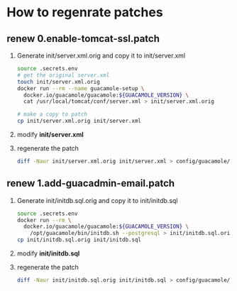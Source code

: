 # How to regenrate patches

## renew 0.enable-tomcat-ssl.patch

1. Generate init/server.xml.orig and copy it to init/server.xml

   ```bash
   source .secrets.env
   # get the original server.xml
   touch init/server.xml.orig
   docker run --rm --name guacamole-setup \
     docker.io/guacamole/guacamole:${GUACAMOLE_VERSION} \
     cat /usr/local/tomcat/conf/server.xml > init/server.xml.orig

   # make a copy to patch
   cp init/server.xml.orig init/server.xml
   ```

2. modify **init/server.xml**

3. regenerate the patch

   ```bash
   diff -Naur init/server.xml.orig init/server.xml > config/guacamole/0.enable-tomcat-ssl.patch
   ```

## renew 1.add-guacadmin-email.patch

1. Generate init/initdb.sql.orig and copy it to init/initdb.sql

   ```bash
   source .secrets.env
   docker run --rm \
     docker.io/guacamole/guacamole:${GUACAMOLE_VERSION} \
       /opt/guacamole/bin/initdb.sh --postgresql > init/initdb.sql.orig
   cp init/initdb.sql.orig init/initdb.sql
   ```

2. modify **init/initdb.sql**

3. regenerate the patch

   ```bash
   diff -Naur init/initdb.sql.orig init/initdb.sql > config/guacamole/1.add-guacadmin-email.patch
   ```
